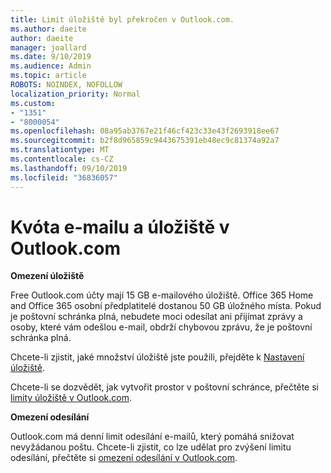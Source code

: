 ```yaml
---
title: Limit úložiště byl překročen v Outlook.com.
ms.author: daeite
author: daeite
manager: joallard
ms.date: 9/10/2019
ms.audience: Admin
ms.topic: article
ROBOTS: NOINDEX, NOFOLLOW
localization_priority: Normal
ms.custom:
- "1351"
- "8000054"
ms.openlocfilehash: 08a95ab3767e21f46cf423c33e43f2693918ee67
ms.sourcegitcommit: b2f8d965859c9443675391eb48ec9c81374a92a7
ms.translationtype: MT
ms.contentlocale: cs-CZ
ms.lasthandoff: 09/10/2019
ms.locfileid: "36836057"
---
```

# <a name="email-and-storage-quota-in-outlookcom"></a>Kvóta e-mailu a úložiště v Outlook.com

**Omezení úložiště**

Free Outlook.com účty mají 15 GB e-mailového úložiště. Office 365 Home and Office 365 osobní předplatitelé dostanou 50 GB úložného místa. Pokud je poštovní schránka plná, nebudete moci odesílat ani přijímat zprávy a osoby, které vám odešlou e-mail, obdrží chybovou zprávu, že je poštovní schránka plná.

Chcete-li zjistit, jaké množství úložiště jste použili, přejděte k [Nastavení úložiště](https://outlook.live.com/mail/options/general/storage).

Chcete-li se dozvědět, jak vytvořit prostor v poštovní schránce, přečtěte si [limity úložiště v Outlook.com](https://support.office.com/article/7ac99134-69e5-4619-ac0b-2d313bba5e9e).

**Omezení odesílání**

Outlook.com má denní limit odesílání e-mailů, který pomáhá snižovat nevyžádanou poštu. Chcete-li zjistit, co lze udělat pro zvýšení limitu odesílání, přečtěte si [omezení odesílání v Outlook.com](https://support.office.com/article/279ee200-594c-40f0-9ec8-bb6af7735c2e).